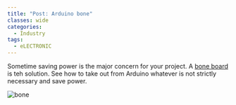 ```yaml
---
title: "Post: Arduino bone"
classes: wide
categories:
  - Industry
tags:
  - eLECTRONIC
---
```

Sometime saving power is the major concern for your project. A [bone board](https://www.ne555.it/arduino-ridotto-allosso/) is teh solution. See how to take out from Arduino whatever is not strictly necessary and save power.

![bone](https://www.ne555.it/wp-content/uploads/2018/01/arduino-ridotto-allosso-montaggio.jpg)

